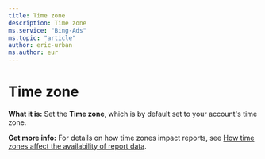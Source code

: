 ```yaml
---
title: Time zone
description: Time zone
ms.service: "Bing-Ads"
ms.topic: "article"
author: eric-urban
ms.author: eur
---
```


# Time zone

**What it is:**   Set the **Time zone**, which is by default set to your account's time zone.

**Get more info:**   For details on how time zones impact reports, see [How time zones affect the availability of report data](../hlp_BA_CONC_TimeZone.md).



